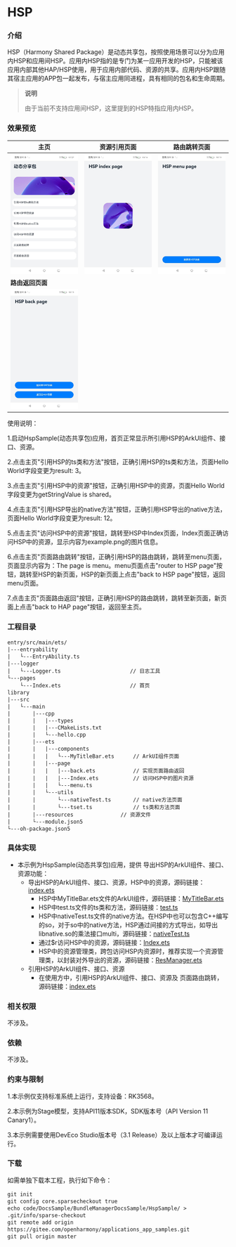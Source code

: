 # HSP

### 介绍

HSP（Harmony Shared Package）是动态共享包，按照使用场景可以分为应用内HSP和应用间HSP。应用内HSP指的是专门为某一应用开发的HSP，只能被该应用内部其他HAP/HSP使用，用于应用内部代码、资源的共享。应用内HSP跟随其宿主应用的APP包一起发布，与宿主应用同进程，具有相同的包名和生命周期。

>**说明**
>
>由于当前不支持应用间HSP，这里提到的HSP特指应用内HSP。

### 效果预览

| 主页                               | **资源引用页面**    | **路由跳转页面**          |
|----------------------------------|-------------------------------------------|-------------------------------------------|
| ![](screenshots/home.png) | ![](screenshots/example.png) | ![](screenshots/router.png) |
| **路由返回页面** |  |  |
| ![](screenshots/back.png) |  |  |

使用说明：

1.启动HspSample(动态共享包)应用，首页正常显示所引用HSP的ArkUI组件、接口、资源。

2.点击主页"引用HSP的ts类和方法"按钮，正确引用HSP的ts类和方法，页面Hello World字段变更为result: 3。

3.点击主页"引用HSP中的资源"按钮，正确引用HSP中的资源，页面Hello World字段变更为getStringValue is shared。

4.点击主页"引用HSP导出的native方法"按钮，正确引用HSP导出的native方法，页面Hello World字段变更为result: 12。

5.点击主页"访问HSP中的资源"按钮，跳转至HSP中Index页面，Index页面正确访问HSP中的资源，显示内容为example.png的图片信息。

6.点击主页"页面路由跳转"按钮，正确引用HSP的路由跳转，跳转至menu页面，页面显示内容为：The page is menu。menu页面点击"router to HSP page"按钮，跳转至HSP的新页面，HSP的新页面上点击"back to HSP page"按钮，返回menu页面。

7.点击主页"页面路由返回"按钮，正确引用HSP的路由跳转，跳转至新页面，新页面上点击"back to HAP page"按钮，返回至主页。

### 工程目录
```
entry/src/main/ets/                 
|---entryability
|   └---EntryAbility.ts                   
|---logger
|   └---Logger.ts                      // 日志工具
└---pages
    └---Index.ets                      // 首页
library
|---src
|   └---main
|       |---cpp
|       |   |---types
|       |   |---CMakeLists.txt
|       |   └---hello.cpp
|       |---ets
|       |   |---components
|       |   |   └---MyTitleBar.ets		// ArkUI组件页面
|       |   |---page
|       |   |   |---back.ets			// 实现页面路由返回
|       |   |   |---Index.ets			// 访问HSP中的图片资源
|       |   |   └---menu.ts
|       |   └---utils
|       |       └---nativeTest.ts		// native方法页面
|       |       └---tset.ts				// ts类和方法页面
|       |---resources				// 资源文件
|       └---module.json5
└---oh-package.json5
```

### 具体实现

* 本示例为HspSample(动态共享包)应用，提供 导出HSP的ArkUI组件、接口、资源功能：
  * 导出HSP的ArkUI组件、接口、资源，HSP中的资源，源码链接：[index.ets](library/src/main/ets/Index.ets)
    * HSP中MyTitleBar.ets文件的ArkUI组件，源码链接：[MyTitleBar.ets](library/src/main/ets/components/MyTitleBar.ets)
    * HSP中test.ts文件的ts类和方法，源码链接：[test.ts](library/src/main/ets/utils/test.ts)
    * HSP中nativeTest.ts文件的native方法。在HSP中也可以包含C++编写的so，对于so中的native方法，HSP通过间接的方式导出，如导出libnative.so的乘法接口multi，源码链接：[nativeTest.ts](library/src/main/ets/utils/nativeTest.ts)
    * 通过$r访问HSP中的资源，源码链接：[Index.ets](library/src/main/ets/pages/Index.ets)
    * HSP中的资源管理类，跨包访问HSP内资源时，推荐实现一个资源管理类，以封装对外导出的资源，源码链接：[ResManager.ets](library/src/main/ets/ResManager.ets)
  * 引用HSP的ArkUI组件、接口、资源
    * 在使用方中，引用HSP的ArkUI组件、接口、资源及 页面路由跳转，源码链接：[index.ets](entry/src/main/ets/pages/Index.ets)

### 相关权限

不涉及。

### 依赖

不涉及。

### 约束与限制

1.本示例仅支持标准系统上运行，支持设备：RK3568。

2.本示例为Stage模型，支持API11版本SDK，SDK版本号（API Version 11 Canary1）。

3.本示例需要使用DevEco Studio版本号（3.1 Release）及以上版本才可编译运行。

### 下载

如需单独下载本工程，执行如下命令：

```
git init
git config core.sparsecheckout true
echo code/DocsSample/BundleManagerDocsSample/HspSample/ > .git/info/sparse-checkout
git remote add origin https://gitee.com/openharmony/applications_app_samples.git
git pull origin master
```


